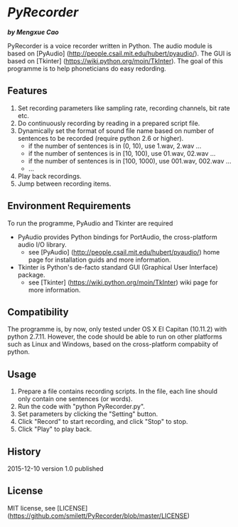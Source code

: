 # _PyRecorder_

**_by Mengxue Cao_**

PyRecorder is a voice recorder written in Python. The audio module is based on [PyAudio] (http://people.csail.mit.edu/hubert/pyaudio/).
The GUI is based on [Tkinter] (https://wiki.python.org/moin/TkInter). The goal of this programme is to help phoneticians do easy redording.

## Features

1. Set recording parameters like sampling rate, recording channels, bit rate etc.
2. Do continuously recording by reading in a prepared script file.
3. Dynamically set the format of sound file name based on number of sentences to be recorded (require python 2.6 or higher).
	* if the number of sentences is in (0, 10), use 1.wav, 2.wav ...
	* if the number of sentences is in [10, 100), use 01.wav, 02.wav ...
	* if the number of sentences is in [100, 1000), use 001.wav, 002.wav ...
	* ...
4. Play back recordings.
5. Jump between recording items.

## Environment Requirements

To run the programme, PyAudio and Tkinter are required
* PyAudio provides Python bindings for PortAudio, the cross-platform audio I/O library.
	* see [PyAudio] (http://people.csail.mit.edu/hubert/pyaudio/) home page for installation guids and more information.
* Tkinter is Python's de-facto standard GUI (Graphical User Interface) package.
	* see [Tkinter] (https://wiki.python.org/moin/TkInter) wiki page for more information.

## Compatibility

The programme is, by now, only tested under OS X EI Capitan (10.11.2) with python 2.7.11.
However, the code should be able to run on other platforms such as Linux and Windows, based on the cross-platform compabiity of python.


## Usage

1. Prepare a file contains recording scripts. In the file, each line should only contain one sentences (or words). 
2. Run the code with "python PyRecorder.py".
3. Set parameters by clicking the "Setting" button.
4. Click "Record" to start recording, and click "Stop" to stop.
5. Click "Play" to play back.

## History

2015-12-10 version 1.0 published

## License

MIT license, see [LICENSE] (https://github.com/smilett/PyRecorder/blob/master/LICENSE)